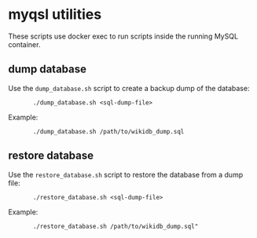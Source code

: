 # myqsl utilities

These scripts use docker exec to run scripts inside the 
running MySQL container.

## dump database

Use the `dump_database.sh` script to create a backup dump of the database:

```
       ./dump_database.sh <sql-dump-file> 
```

Example: 
 
```
       ./dump_database.sh /path/to/wikidb_dump.sql 
```

## restore database

Use the `restore_database.sh` script to restore the database from a dump file:

```
       ./restore_database.sh <sql-dump-file>
```

Example:

```
       ./restore_database.sh /path/to/wikidb_dump.sql"
```

